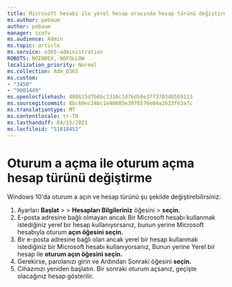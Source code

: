 ```yaml
---
title: Microsoft hesabı ile yerel hesap arasında hesap türünü değiştirme
ms.author: pebaum
author: pebaum
manager: scotv
ms.audience: Admin
ms.topic: article
ms.service: o365-administration
ROBOTS: NOINDEX, NOFOLLOW
localization_priority: Normal
ms.collection: Adm_O365
ms.custom:
- "3450"
- "9001449"
ms.openlocfilehash: 488615dfb6bc1316c1d76d50e37737034b569113
ms.sourcegitcommit: 8bc60ec34bc1e40685e3976576e04a2623f63a7c
ms.translationtype: MT
ms.contentlocale: tr-TR
ms.lasthandoff: 04/15/2021
ms.locfileid: "51818452"
---
```

# <a name="change-the-account-type-that-you-sign-in-with"></a>Oturum a açma ile oturum açma hesap türünü değiştirme

Windows 10'da oturum a açın ve hesap türünü şu şekilde değiştirebilirsiniz:

1. Ayarları **Başlat**  >    >  **Hesapları Bilgileriniz** öğesini  >  **seçin.**
2. E-posta adresine bağlı olmayan ancak Bir Microsoft hesabı kullanmak istediğiniz yerel bir hesap kullanıyorsanız, bunun yerine Microsoft hesabıyla oturum **açın öğesini seçin.**
3. Bir e-posta adresine bağlı olan ancak yerel bir hesap kullanmak istediğiniz bir Microsoft hesabı kullanıyorsanız, Bunun yerine Yerel bir hesap ile **oturum açın öğesini seçin.**
4. Gerekirse, parolanızı girin ve Ardından Sonraki öğesini **seçin.**
5. Cihazınızı yeniden başlatın. Bir sonraki oturum açsanız, geçişte olacağınız hesap gösterilir.